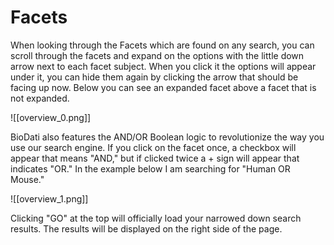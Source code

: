 # Facets

When looking through the Facets which are found on any search, you can scroll through the facets and expand on the options with the little down arrow next to each facet subject. When you click it the options will appear under it, you can hide them again by clicking the arrow that should be facing up now. Below you can see an expanded facet above a facet that is not expanded.

![[overview_0.png]]

   BioDati also features the AND/OR Boolean logic to revolutionize the way you use our search engine. If you click on the facet once, a checkbox will appear that means "AND," but if clicked twice a + sign will appear that indicates "OR." In the example below I am searching for "Human OR Mouse."

![[overview_1.png]]

   Clicking "GO" at the top will officially load your narrowed down search results.  The results will be displayed on the right side of the page.

